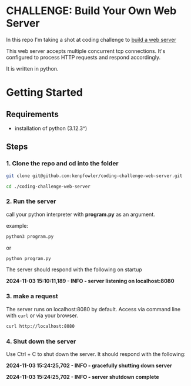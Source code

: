 # CHALLENGE: Build Your Own Web Server
In this repo I'm taking a shot at coding challenge to [build a web server](https://codingchallenges.fyi/challenges/challenge-webserver/)

This web server accepts multiple concurrent tcp connections.  It's configured to process HTTP requests and respond accordingly.

It is written in python.

# Getting Started

## Requirements
- installation of python (3.12.3^)

## Steps

### 1. Clone the repo and cd into the folder

```sh
git clone git@github.com:kenpfowler/coding-challenge-web-server.git

cd ./coding-challenge-web-server
```

### 2. Run the server

call your python interpreter with **program.py** as an argument.

example:

```sh
python3 program.py
```

or

```sh
python program.py
```

The server should respond with the following on startup

**2024-11-03 15:10:11,189 - INFO - server listening on localhost:8080**

### 3. make a request

The server runs on localhost:8080 by default. Access via command line with ```curl``` or via your browser. 

 ```sh
 curl http://localhost:8080
 ```

 ### 4. Shut down the server

Use Ctrl + C to shut down the server.  It should respond with the following:

**2024-11-03 15:24:25,702 - INFO - gracefully shutting down server**

**2024-11-03 15:24:25,702 - INFO - server shutdown complete**